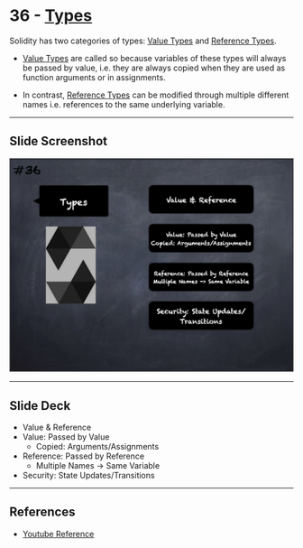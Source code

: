 # 36 - [Types](Types.md)
Solidity has two categories of types: [Value Types](Value%20Type.md) and [Reference Types](Reference%20Type.md). 

- [Value Types](Value%20Type.md) are called so because variables of these types will always be passed by value, i.e. they are always copied when they are used as function arguments or in assignments. 

- In contrast, [Reference Types](Reference%20Type.md) can be modified through multiple different names i.e. references to the same underlying variable.
___
## Slide Screenshot
![036.png](../images/solidity101/036.png)
___
## Slide Deck
- Value & Reference
- Value: Passed by Value
	- Copied: Arguments/Assignments
- Reference: Passed by Reference
	- Multiple Names -> Same Variable
- Security: State Updates/Transitions
___
## References
- [Youtube Reference](https://youtu.be/TCl1IcGl_3I?t=1478)


